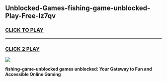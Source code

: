 
## Unblocked-Games-fishing-game-unblocked-Play-Free-lz7qv
<h3>
<a href="https://premium76.site?title=fishing-game-unblocked&ref=19M">CLICK TO PLAY</a></h3>
<hr>

<h3>
<a href="https://premium76.site?title=fishing-game-unblocked&ref=19M">CLICK 2 PLAY</a>
  
</h3>

<a href="https://premium76.site?title=fishing-game-unblocked&ref=19M"><img src="https://clearcache.store/games.png"></a>


**fishing-game-unblocked games unblocked: Your Gateway to Fun and Accessible Online Gaming**
